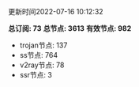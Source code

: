 更新时间2022-07-16 10:12:32

**总订阅: 73**
**总节点: 3613**
**有效节点: 982**
- trojan节点: 137
- ss节点: 764
- v2ray节点: 78
- ssr节点: 3
